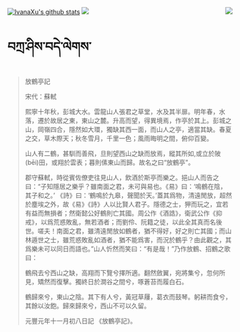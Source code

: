 [![IvanaXu's github stats](https://github-readme-stats.vercel.app/api?username=IvanaXu&show_icons=true&theme=vue-dark)](https://github.com/anuraghazra/github-readme-stats)
<img align="right" src="https://github-readme-stats.vercel.app/api/top-langs/?username=IvanaXu&langs_count=7&theme=graywhite" />
<img src="https://github-readme-stats.vercel.app/api/wakatime?username=IvanaXu&layout=compact&langs_count=6&theme=vue-dark&&custom_title=Programming Times(Jul 29 2021-)" />
# བཀྲ་ཤིས་བདེ་ལེགས་
> 放鶴亭記
> 
> 宋代：蘇軾 
> 
> 熙寧十年秋，彭城大水。雲龍山人張君之草堂，水及其半扉。明年春，水落，遷於故居之東，東山之麓。升高而望，得異境焉，作亭於其上。彭城之山，岡嶺四合，隱然如大環，獨缺其西一面，而山人之亭，適當其缺。春夏之交，草木際天；秋冬雪月，千里一色；風雨晦明之間，俯仰百變。
> 
> 山人有二鶴，甚馴而善飛，旦則望西山之缺而放焉，縱其所如,或立於陂(bēi)田，或翔於雲表；暮則傃東山而歸。故名之曰“放鶴亭”。
> 
> 郡守蘇軾，時從賓佐僚吏往見山人，飲酒於斯亭而樂之。挹山人而告之曰：“子知隱居之樂乎？雖南面之君，未可與易也。《易》曰：‘鳴鶴在陰，其子和之。’ 《詩》曰：‘鶴鳴於九皋，聲聞於天。’蓋其爲物，清遠閒放，超然於塵埃之外，故《易》《詩》人以比賢人君子。隱德之士，狎而玩之，宜若有益而無損者；然衛懿公好鶴則亡其國。周公作《酒誥》，衛武公作《抑戒》，以爲荒惑敗亂，無若酒者；而劉伶、阮籍之徒，以此全其真而名後世。嗟夫！南面之君，雖清遠閒放如鶴者，猶不得好，好之則亡其國；而山林遁世之士，雖荒惑敗亂如酒者，猶不能爲害，而況於鶴乎？由此觀之，其爲樂未可以同日而語也。”山人忻然而笑曰：“有是哉！”乃作放鶴、招鶴之歌曰：
> 
> 鶴飛去兮西山之缺，高翔而下覽兮擇所適。翻然斂翼，宛將集兮，忽何所見，矯然而復擊。獨終日於澗谷之間兮，啄蒼苔而履白石。
> 
> 鶴歸來兮，東山之陰。其下有人兮，黃冠草屨，葛衣而鼓琴。躬耕而食兮，其餘以汝飽。歸來歸來兮，西山不可以久留。
> 
> 元豐元年十一月初八日記 《放鶴亭記》。
>